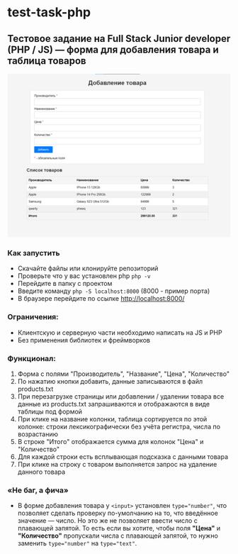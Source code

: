 # test-task-php

## Тестовое задание на Full Stack Junior developer (PHP / JS) — форма для добавления товара и таблица товаров

![Пример картинки](example.png)

### Как запустить

- Скачайте файлы или клонируйте репозиторий
- Проверьте что у вас установлен php `php -v`
- Перейдите в папку с проектом
- Введите команду `php -S localhost:8000` (8000 - пример порта)
- В браузере перейдите по ссылке [http://localhost:8000/](http://localhost:8000/)

### Ограничения:
- Клиентскую и серверную части необходимо написать на JS и PHP
- Без применения библиотек и фреймворков

### Функционал:
1) Форма с полями "Производитель", "Название", "Цена", "Количество"
2) По нажатию кнопки добавить, данные записываются в файл products.txt
3) При перезагрузке страницы или добавлении / удалении товара все данные из products.txt запрашиваются и отображаются в виде таблицы под формой
4) При клике на название колонки, таблица сортируется по этой колонке: строки лексикографически без учёта регистра, числа по возрастанию
5) В строке "Итого" отображается сумма для колонок "Цена" и "Количество"
6) Для каждой строки есть всплывающая подсказка с данными товара
7) При клике на строку с товаром выполняется запрос на удаление данного товара

### «Не баг, а фича»
- В форме добавления товара у `<input>` установлен `type="number"`, что позволяет сделать проверку по-умолчанию на то, что введённое значение — число. Но это же не позволяет ввести число с плавающей запятой. То есть если вы хотите, чтобы поля **"Цена"** и **"Количество"** пропускали числа с плавающей запятой, то нужно заменить `type="number"` на `type="text"`.


